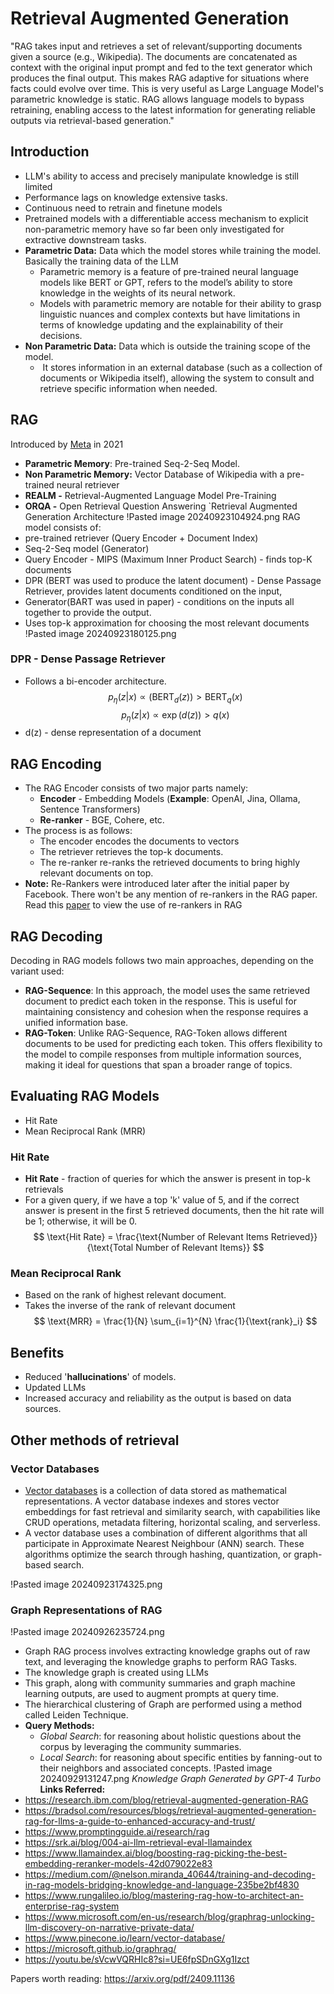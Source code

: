# Retrieval Augmented Generation
"RAG takes input and retrieves a set of relevant/supporting documents given a source (e.g., Wikipedia). The documents are concatenated as context with the original input prompt and fed to the text generator which produces the final output. This makes RAG adaptive for situations where facts could evolve over time. This is very useful as Large Language Model's parametric knowledge is static. RAG allows language models to bypass retraining, enabling access to the latest information for generating reliable outputs via retrieval-based generation."
## Introduction
* LLM's ability to access and precisely manipulate knowledge is still limited
* Performance lags on knowledge extensive tasks.
* Continuous need to retrain and finetune models
* Pretrained models with a differentiable access mechanism to explicit non-parametric memory have so far been only investigated for extractive downstream tasks.
* **Parametric Data:** Data which the model stores while training the model. Basically the training data of the LLM 
	* Parametric memory is a feature of pre-trained neural language models like BERT or GPT, refers to the model’s ability to store knowledge in the weights of its neural network.
	* Models with parametric memory are notable for their ability to grasp linguistic nuances and complex contexts but have limitations in terms of knowledge updating and the explainability of their decisions.
* **Non Parametric Data:** Data which is outside the training scope of the model. 
	*  It stores information in an external database (such as a collection of documents or Wikipedia itself), allowing the system to consult and retrieve specific information when needed.
## RAG
Introduced by [Meta](https://arxiv.org/pdf/2005.11401v4) in 2021 
* **Parametric Memory**: Pre-trained Seq-2-Seq Model.
* **Non Parametric Memory:** Vector Database of Wikipedia with a pre-trained neural retriever
* **REALM -** Retrieval-Augmented Language Model Pre-Training
* **ORQA -** Open Retrieval Question Answering
`Retrieval Augmented Generation Architecture
!Pasted image 20240923104924.png
RAG model consists of:
* pre-trained retriever (Query Encoder + Document Index)
* Seq-2-Seq model (Generator)
* Query Encoder - MIPS (Maximum Inner Product Search) - finds top-K documents
* DPR (BERT was used to produce the latent document) - Dense Passage Retriever, provides latent documents conditioned on the input,
* Generator(BART was used in paper) - conditions on the inputs all together to provide the output.
* Uses top-k approximation for choosing the most relevant documents
!Pasted image 20240923180125.png


### DPR - Dense Passage Retriever
* Follows a bi-encoder architecture.
$$
p_\eta(z|x) \propto (\text{BERT}_d(z)) > \text{BERT}_q(x)
$$
$$
p_\eta(z|x) \propto \exp(d(z)) > q(x)
$$
* d(z) - dense representation of a document
## RAG Encoding

* The RAG Encoder consists of two major parts namely:
	* **Encoder** - Embedding Models (**Example**: OpenAI, Jina, Ollama, Sentence Transformers)
	* **Re-ranker** - BGE, Cohere, etc.
* The process is as follows:
	* The encoder encodes the documents to vectors
	* The retriever retrieves the top-k documents.
	* The re-ranker re-ranks the retrieved documents to bring highly relevant documents on top.
* **Note:** Re-Rankers were introduced later after the initial paper by Facebook. There won't be any mention of re-rankers in the RAG paper. Read this [paper](https://arxiv.org/abs/2409.14924) to view the use of re-rankers in RAG
## RAG Decoding
Decoding in RAG models follows two main approaches, depending on the variant used:
* **RAG-Sequence**: In this approach, the model uses the same retrieved document to predict each token in the response. This is useful for maintaining consistency and cohesion when the response requires a unified information base.
* **RAG-Token**: Unlike RAG-Sequence, RAG-Token allows different documents to be used for predicting each token. This offers flexibility to the model to compile responses from multiple information sources, making it ideal for questions that span a broader range of topics.
## Evaluating RAG Models
* Hit Rate
* Mean Reciprocal Rank (MRR)
### Hit Rate
* **Hit Rate** - fraction of queries for which the answer is present in top-k retrievals
* For a given query, if we have a top 'k' value of 5, and if the correct answer is present in the first 5 retrieved documents, then the hit rate will be 1; otherwise, it will be 0.
$$
\text{Hit Rate} = \frac{\text{Number of Relevant Items Retrieved}}{\text{Total Number of Relevant Items}}
$$
### Mean Reciprocal Rank
* Based on the rank of highest relevant document.
* Takes the inverse of the rank of relevant document
$$
\text{MRR} = \frac{1}{N} \sum_{i=1}^{N} \frac{1}{\text{rank}_i}
$$
## Benefits
* Reduced '**hallucinations**' of models. 
* Updated LLMs
* Increased accuracy and reliability as the output is based on data sources.
## Other methods of retrieval
### Vector Databases 
* [Vector databases](https://www.pinecone.io/learn/vector-database/) is a collection of data stored as mathematical representations. A vector database indexes and stores vector embeddings for fast retrieval and similarity search, with capabilities like CRUD operations, metadata filtering, horizontal scaling, and serverless.
* A vector database uses a combination of different algorithms that all participate in Approximate Nearest Neighbour (ANN) search. These algorithms optimize the search through hashing, quantization, or graph-based search.

!Pasted image 20240923174325.png

### Graph Representations of RAG
!Pasted image 20240926235724.png
* Graph RAG process involves extracting knowledge graphs out of raw text, and leveraging the knowledge graphs to perform RAG Tasks.
* The knowledge graph is created using LLMs
* This graph, along with community summaries and graph machine learning outputs, are used to augment prompts at query time.
* The hierarchical clustering of Graph are performed using a method called Leiden Technique.
* **Query Methods:** 
	* *Global Search*: for reasoning about holistic questions about the corpus by leveraging the community summaries.
	* *Local Search*: for reasoning about specific entities by fanning-out to their neighbors and associated concepts.
!Pasted image 20240929131247.png
*Knowledge Graph Generated by GPT-4 Turbo*
**Links Referred:**
* https://research.ibm.com/blog/retrieval-augmented-generation-RAG
* https://bradsol.com/resources/blogs/retrieval-augmented-generation-rag-for-llms-a-guide-to-enhanced-accuracy-and-trust/
* https://www.promptingguide.ai/research/rag
* https://srk.ai/blog/004-ai-llm-retrieval-eval-llamaindex
* https://www.llamaindex.ai/blog/boosting-rag-picking-the-best-embedding-reranker-models-42d079022e83
* https://medium.com/@nelson.miranda_40644/training-and-decoding-in-rag-models-bridging-knowledge-and-language-235be2bf4830
* https://www.rungalileo.io/blog/mastering-rag-how-to-architect-an-enterprise-rag-system
* https://www.microsoft.com/en-us/research/blog/graphrag-unlocking-llm-discovery-on-narrative-private-data/
* https://www.pinecone.io/learn/vector-database/
* https://microsoft.github.io/graphrag/
* https://youtu.be/sVcwVQRHIc8?si=UE6fpSDnGXg1Izct

Papers worth reading:
https://arxiv.org/pdf/2409.11136


